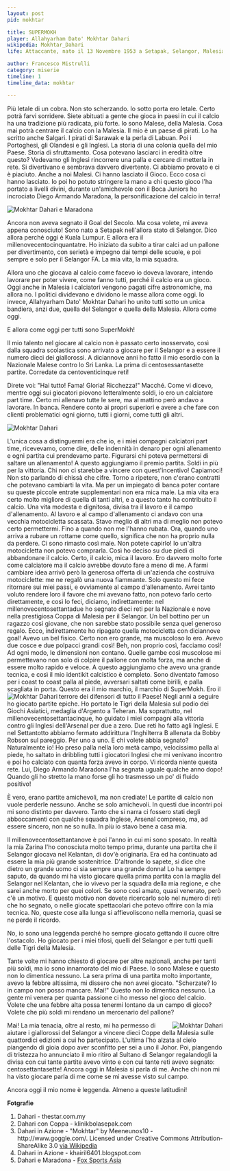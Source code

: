 ```yaml
---
layout: post
pid: mokhtar

title: SUPERMOKH
player: Allahyarham Dato' Mokhtar Dahari
wikipedia: Mokhtar_Dahari
life: Attaccante, nato il 13 Novembre 1953 a Setapak, Selangor, Malesia.<br/>Morto l'11 Luglio 1991 a Selangor.

author: Francesco Mistrulli
category: miserie
timeline: 1
timeline_data: mokhtar

---
```

Più letale di un cobra. Non sto scherzando. Io sotto porta ero letale.
Certo potrà farvi sorridere. Siete abituati a gente che gioca in paesi in cui il calcio ha una tradizione più radicata, più forte. Io sono Malese, della Malesia.<!--more--> Cosa mai potrà centrare il calcio con la Malesia. Il mio è un paese di pirati. Lo ha scritto anche Salgari. I pirati di Sarawak e la perla di Labuan. Poi i Portoghesi, gli Olandesi e gli Inglesi. La storia di una colonia quella del mio Paese. Storia di sfruttamento. Cosa potevano lasciarci in eredità oltre questo? Vedevamo gli Inglesi rincorrere una palla e cercare di metterla in rete. Si divertivano e sembrava davvero divertente. Ci abbiamo provato e ci è piaciuto. Anche a noi Malesi. Ci hanno lasciato il Gioco. Ecco cosa ci hanno lasciato.
Io poi ho potuto stringere la mano a chi questo gioco l'ha portato a livelli divini, durante un'amichevole con il Boca Juniors ho incrociato Diego Armando Maradona, la personificazione del calcio in terra!

<img class="responsive-img border w100" src="{{site.baseurl}}/assets/pics/{{page.pid}}/mokhtar_dahari_maradona.jpg" alt="Mokhtar Dahari e Maradona">

Ancora non aveva segnato il Goal del Secolo. Ma cosa volete, mi aveva appena conosciuto!
Sono nato a Setapak nell'allora stato di Selangor.
Dico allora perché oggi è Kuala Lumpur. E allora era il millenovecentocinquantatre. Ho iniziato da subito a tirar calci ad un pallone per divertimento, con serietà e impegno dai tempi delle scuole, e poi sempre e solo per il Selangor FA. La mia vita, la mia squadra.

Allora uno che giocava al calcio come facevo io doveva lavorare, intendo lavorare per poter vivere, come fanno tutti, perché il calcio era un gioco. Oggi anche in Malesia i calciatori vengono pagati cifre astronomiche, ma allora no. I politici dividevano e dividono le masse allora come oggi. Io invece, Allahyarham Dato' Mokhtar Dahari ho unito tutti sotto un unica bandiera, anzi due, quella del Selangor e quella della Malesia. Allora come oggi. 

E allora come oggi per tutti sono SuperMokh!

Il mio talento nel giocare al calcio non è passato certo inosservato, così dalla squadra scolastica sono arrivato a giocare per il Selangor e a essere il numero dieci dei giallorossi. A diciannove anni ho fatto il mio esordio con la Nazionale Malese contro lo Sri Lanka. La prima di centosessantasette partite. Corredate da centoventicinque reti!

Direte voi: "Hai tutto! Fama! Gloria! Ricchezza!" Macché. Come vi dicevo, mentre oggi sui giocatori piovono letteralmente soldi, io ero un calciatore part time. Certo mi allenavo tutte le sere, ma al mattino però andavo a lavorare. In banca. Rendere conto ai propri superiori e avere a che fare con clienti problematici ogni giorno, tutti i giorni, come tutti gli altri.

<img class="responsive-img border w100" src="{{site.baseurl}}/assets/pics/{{page.pid}}/mokh2.jpg" alt="Mokhtar Dahari">

L'unica cosa a distinguermi era che io, e i miei compagni calciatori part time, ricevevamo, come dire, delle indennità in denaro per ogni allenamento e ogni partita cui prendevamo parte. Figurarsi chi poteva permettersi di saltare un allenamento! A questo aggiungiamo il premio partita. Soldi in più per la vittoria. Chi non ci starebbe a vincere con quest'incentivo! Capiamoci! Non sto parlando di chissà che cifre. Torno a ripetere, non c'erano contratti che potevano cambiarti la vita. Ma per un impiegato di banca poter contare su queste piccole entrate supplementari non era mica male. La mia vita era certo molto migliore di quella di tanti altri, e a questo tanto ha contribuito il calcio. Una vita modesta e dignitosa, divisa tra il lavoro e il campo d'allenamento. Al lavoro e al campo d'allenamento ci andavo con una vecchia motocicletta scassata. Stavo meglio di altri ma di meglio non potevo certo permettermi. Fino a quando non me l'hanno rubata. Ora, quando uno arriva a rubare un rottame come quello, significa che non ha proprio nulla da perdere. Ci sono rimasto così male. Non potete capirlo! 
Io un'altra motocicletta non potevo comprarla. Così ho deciso su due piedi di abbandonare il calcio. Certo, il calcio, mica il lavoro. Ero davvero molto forte come calciatore ma il calcio avrebbe dovuto fare a meno di me. A farmi cambiare idea arrivò però la generosa offerta di un'azienda che costruiva motociclette: me ne regalò una nuova fiammante. Solo questo mi fece ritornare sui miei passi, e ovviamente al campo d'allenamento. Avrei tanto voluto rendere loro il favore che mi avevano fatto, non potevo farlo certo direttamente, e così lo feci, diciamo, indirettamente: nel millenovecentosettantadue ho segnato dieci reti per la Nazionale e nove nella prestigiosa Coppa di Malesia per il Selangor. Un bel bottino per un ragazzo così giovane, che non sarebbe stato possibile senza quel generoso regalo. Ecco, indirettamente ho ripagato quella motocicletta con diciannove goal!
Avevo un bel fisico. Certo non ero grande, ma muscoloso lo ero. Avevo due cosce e due polpacci grandi così! Beh, non proprio così, facciamo così! Ad ogni modo, le dimensioni non contano. Quelle gambe così muscolose mi permettevano non solo di colpire il pallone con molta forza, ma anche di essere molto rapido e veloce. A questo aggiungiamo che avevo una grande tecnica, e così il mio identikit calcistico è completo. Sono diventato famoso per i coast to coast palla al piede, avversari saltati come birilli, e palla scagliata in porta. Questo era il mio marchio, il marchio di SuperMokh. Ero il terrore dei difensori di tutto il Paese!
<img class="responsive-img border w30 margin-1em" src="{{site.baseurl}}/assets/pics/{{page.pid}}/Mokhtar.jpg" alt="Mokhtar Dahari" align="left">
Negli anni a seguire ho giocato partite epiche. Ho portato le Tigri della Malesia sul podio dei Giochi Asiatici, medaglia d'Argento a Teheran. Ma soprattutto, nel millenovecentosettantacinque, ho guidato i miei compagni alla vittoria contro gli Inglesi dell'Arsenal per due a zero. Due reti ho fatto agli Inglesi. E nel Settantotto abbiamo fermato addirittura l'Inghilterra B allenata da Bobby Robson sul pareggio. Per uno a uno. E chi volete abbia segnato? Naturalmente io! Ho preso palla nella loro metà campo, velocissimo palla al piede, ho saltato in dribbling tutti i giocatori Inglesi che mi venivano incontro e poi ho calciato con quanta forza avevo in corpo. Vi ricorda niente questa rete. Lui, Diego Armando Maradona l'ha segnata uguale qualche anno dopo! Quando gli ho stretto la mano forse gli ho trasmesso un po' di fluido positivo!

È vero, erano partite amichevoli, ma non crediate! Le partite di calcio non vuole perderle nessuno. Anche se solo amichevoli. In questi due incontri poi mi sono distinto per davvero. Tanto che si narra ci fossero stati degli abboccamenti con qualche squadra Inglese, Arsenal compreso, ma, ad essere sincero, non ne so nulla. In più io stavo bene a casa mia.

Il millenovecentosettantanove è poi l'anno in cui mi sono sposato. In realtà la mia Zarina l'ho conosciuta molto tempo prima, durante una partita che il Selangor giocava nel Kelantan, di dov'è originaria. Era ed ha continuato ad essere la mia più grande sostenitrice. D'altronde lo sapete, si dice che dietro un grande uomo ci sia sempre una grande donna! Lo ha sempre saputo, da quando mi ha visto giocare quella prima partita con la maglia del Selangor nel Kelantan, che io vivevo per la squadra della mia regione, e che sarei anche morto per quei colori.
Se sono così amato, quasi venerato, però c'è un motivo. E questo motivo non dovete ricercarlo solo nel numero di reti che ho segnato, o nelle giocate spettacolari che potevo offrire con la mia tecnica. No, queste cose alla lunga si affievoliscono nella memoria, quasi se ne perde il ricordo.

No, io sono una leggenda perché ho sempre giocato gettando il cuore oltre l'ostacolo. Ho giocato per i miei tifosi, quelli del Selangor e per tutti quelli delle Tigri della Malesia.

Tante volte mi hanno chiesto di giocare per altre nazionali, anche per tanti più soldi, ma io sono innamorato del mio di Paese. Io sono Malese e questo non lo dimentica nessuno. La sera prima di una partita molto importante, avevo la febbre altissima, mi dissero che non avrei giocato. "Scherzate? Io in campo non posso mancare. Mai!" Questo non lo dimentica nessuno. La gente mi venera per quanta passione ci ho messo nel gioco del calcio. Volete che una febbre alta possa tenermi lontano da un campo di gioco? Volete che più soldi mi rendano un mercenario del pallone?

Mai!
<img class="responsive-img border w40 margin-1em" src="{{site.baseurl}}/assets/pics/{{page.pid}}/mokh3.jpg" alt="Mokhtar Dahari" align="right">
La mia tenacia, oltre al resto, mi ha permesso di aiutare i giallorossi del Selangor a vincere dieci Coppe della Malesia sulle quattordici edizioni a cui ho partecipato. L'ultima l'ho alzata al cielo piangendo di gioia dopo aver sconfitto per sei a uno il Johor. Poi, piangendo di tristezza ho annunciato il mio ritiro al Sultano di Selangor regalandogli la divisa con cui tante partite avevo vinto e con cui tante reti avevo segnato: centosettantasette!
Ancora oggi in Malesia si parla di me. Anche chi non mi ha visto giocare parla di me come se mi avesse visto sul campo.

Ancora oggi il mio nome è leggenda. Almeno a queste latitudini!

<div class="post-disclaimer">
<b>Fotgrafie</b><br/>
<ol>
	<li>Dahari - thestar.com.my</li>
	<li>Dahari con Coppa - klinikbolasepak.com</li>
	<li>Dahari in Azione - "Mokhtar" by Meeneunos10 - http://www.goggle.com/. Licensed under Creative Commons Attribution-ShareAlike 3.0 <a href="http://en.wikipedia.org/wiki/File:Mokhtar.jpg#mediaviewer/File:Mokhtar.jpg" target="_blank">via Wikipedia</a></li>
	<li>Dahari in Azione -  khairil6401.blogspot.com</li>
	<li>Dahari e Maradona - <a href="http://www.foxsports.my/bola-sepak/berita/detail/item990924/Sentiasa-Dikenang:-SuperMokh">Fox Sports Asia</a></li>
</ol>
</div>
<script>


    var mokhtar=[
                    {
                        type:"birth",
                        category:"event",
                        timestamps:[new Date(1953,11-1,13)],
                        text:{
                            body:"Il 13 Novembre 1953, nasce a Setapak, Selangor, Malesia, Mokhtar Dahari detto <i>Super Mokh</i> per la sua velocit&agrave;.",
                            link:null
                        }
                    },
                    {
                        type:"birth",
                        category:"event",
                        timestamps:[new Date(1991,7-1,11)],
                        text:{
                            body:"L\'11 Luglio 1991 muore a Selangor all\'et&agrave; di 37 anni.",
                            link:null
                        }
                    },
                    {
                        type:"club",
                        category:"range",
                        timestamps:[1972,1986],
                        team:"Selangor FA",
                        text:{
                            body:"Giocò per tutta la carriera nel Selangor. Si ritir&ograve; dal calcio giocato nel 1986 dopo aver vinto la Malaysia Cup. Durante la sua lunga carriera gioca 375 partite, segnando 177 reti.",
                            link:null
                        }
                    },
                    {
                        type:"club",
                        category:"range",
                        timestamps:[1987,1988],
                        team:"Selangor FA",
                        text:{
                            body:"Nel 1987 interrompe il ritiro dal calcio per giocare un'ultima stagione con il Selangor FA. Gioca 13 partite, segnando 20 goal.",
                            link:null
                        }
                    },
                    {
                        type:"national",
                        timestamps:[1972,1985],
                        team:"Malesia",
                        apps:137,
                        goals:125
                    },
                    {
                        type:"cup",
                        category:"event",
                        timestamps:[new Date(1976,6-1,10),new Date(1976,6-1,25)],
                        cup:"National Athlete Award",
                        team:"Malesia",
                        text:{
                            body:"Nel 1976 gli viene conferito il premio National Athlete Award."
                        }
                    },
                    {
                        type:"cup",
                        category:"event",
                        timestamps:[new Date(1975,6-1,10),new Date(1975,6-1,25)],
                        cup:"Best Asian Striker",
                        team:"Malesia",
                        text:{
                            body:"Nel 1975 la rivista di calcio World Soccer premia Mohtar Dahari con il titolo di Miglior Attaccante Asiatico del 1975."
                        }
                    },
                    {
                        type:"cup",
                        category:"event",
                        timestamps:[new Date(1974,6-1,10),new Date(1974,6-1,25)],
                        cup:"Giochi Asiatici",
                        team:"Malesia",
                        text:{
                            body:"Vince la Medaglia di Bronzo ai Giochi Asiatici del 1974."
                        }
                    },
                    {
                        type:"cup",
                        category:"event",
                        timestamps:[new Date(1977,6-1,10),new Date(1977,6-1,25)],
                        cup:"Giochi Sud Est Asia",
                        team:"Malesia",
                        text:{
                            body:"Vince i Giochi del Sud Est Asiatico, battendo in finale la Tailiandia per 2 a 0."
                        }
                    },
                    {
                        type:"cup",
                        category:"event",
                        timestamps:[new Date(1979,6-1,10),new Date(1979,6-1,25)],
                        cup:"Giochi Sud Est Asia",
                        team:"Malesia",
                        text:{
                            body:"Vince i Giochi del Sud Est Asiatico, battendo in finale la nazionale dell'Indonesia per 1 a 0."
                        }
                    },
                    {
                        type:"cup",
                        category:"event",
                        timestamps:[new Date(1981,6-1,10),new Date(1981,6-1,25)],
                        cup:"Giochi Sud Est Asia",
                        team:"Malesia",
                        text:{
                            body:"Si classifica secondo ai Giochi del Sud Est Asiatico con la nazionale Malesiana. Perde la finale 2 a 1 contro la Tailandia."
                        }
                    },
                    {
                        type:"history",
                        category:"event",
                        timestamps:[new Date(1957,8-1,31)],
                        text:{
                            
                            body:"<b>Indipendenza</b><br/>Dopo decenni di potere Britannico, il 31 Agosto 1957 viene proclamata l'indipendenza della Federazione Malese che, ampliatasi ancora con l'unione di Singapore, Sarawak, Sabah e Sultanato del Brunei si costituì in federazione della Grande Malesia.",
                            link:"http://it.wikipedia.org/wiki/Guerra_del_calcio"
                        }
                    }/*,
                    {
                        type:"history",
                        category:"event",
                        timestamps:[new Date(1960,6-1,1)],
                        text:{
                            
                            body:"Il governo diretto da José María Lemus viene rovesciato nel 1960 da un colpo di Stato che favorisce la formazione di una giunta militare",
                            link:"http://it.wikipedia.org/wiki/El_Salvador"
                        }
                    },
                    {
                        type:"history",
                        category:"event",
                        timestamps:[new Date(1979,10-1,1)],
                        text:{
                            
                            body:"Il governo del Generale Romero viene deposto da un colpo di stato nell'Ottobre del 1979. Nei cinque anni precedenti il governo Romero si fece conoscere per il frequente uso della forza e della repressione, che mosse verso la lotta armata gli oppositori.",
                            link:"http://it.wikipedia.org/wiki/El_Salvador"
                        }
                    }*/
                ];
</script>